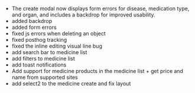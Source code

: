 * The create modal now displays form errors for disease, medication type, and organ, and includes a backdrop for improved usability.
* added backdrop
* added form errors
* fixed js errors when deleting an object
* fixed posthog tracking
* fixed the inline editing visual line bug
* add search bar to medicine list
* add filters to medicine list
* add toast notifications
* Add support for medicine products in the medicine list + get price and name from supported sites
* add select2 to the medicine create and fix layout